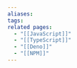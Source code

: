 ```yaml
---
aliases: 
tags: 
related pages:
  - "[[JavaScript]]"
  - "[[TypeScript]]"
  - "[[Deno]]"
  - "[[NPM]]"
---
```

